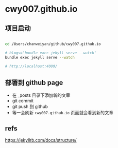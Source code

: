 # cwy007.github.io

## 项目启动

```bash

cd /Users/chanweiyan/github/cwy007.github.io

# blogs='bundle exec jekyll serve --watch'
bundle exec jekyll serve --watch

# http://localhost:4000/


```

## 部署到 github page

- 在 _posts 目录下添加新的文章
- git commit
- git push 到 github
- 等一会刷新 `cwy007.github.io` 页面就会看到新的文章

## refs

<https://jekyllrb.com/docs/structure/>
